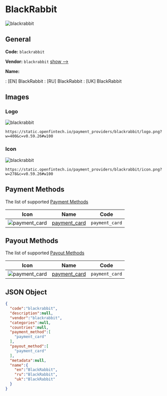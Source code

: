 
# BlackRabbit 
![blackrabbit](https://static.openfintech.io/payment_providers/blackrabbit/logo.png?w=400&c=v0.59.26#w100)  

## General 
 
**Code:** `blackrabbit` 
 
**Vendor:** `blackrabbit` [show -->](/vendors/blackrabbit/) 
 
**Name:** 
 
:	[EN] BlackRabbit 
:	[RU] BlackRabbit 
:	[UK] BlackRabbit 
 

## Images 

### Logo 
 
![blackrabbit](https://static.openfintech.io/payment_providers/blackrabbit/logo.png?w=400&c=v0.59.26#w100)  

```
https://static.openfintech.io/payment_providers/blackrabbit/logo.png?w=400&c=v0.59.26#w100
```  

### Icon 
 
![blackrabbit](https://static.openfintech.io/payment_providers/blackrabbit/icon.png?w=278&c=v0.59.26#w100)  

```
https://static.openfintech.io/payment_providers/blackrabbit/icon.png?w=278&c=v0.59.26#w100
```  

## Payment Methods 
 
The list of supported [Payment Methods](/payment-methods/) 

|Icon|Name|Code| 
|:---:|:---:|:---:| 
|![payment_card](https://static.openfintech.io/payment_methods/payment_card/icon.svg?w=278&c=v0.59.26#w100) |[payment_card](/payment-methods/payment_card/)|`payment_card`| 
 

## Payout Methods 
 
The list of supported [Payout Methods](/payout-methods/) 

|Icon|Name|Code| 
|:---:|:---:|:---:| 
|![payment_card](https://static.openfintech.io/payout_methods/payment_card/icon.svg?w=278&c=v0.59.26#w40) |[payment_card](payout-methodspayment_card/)|`payment_card`| 
 

## JSON Object 

```json
{
  "code":"blackrabbit",
  "description":null,
  "vendor":"blackrabbit",
  "categories":null,
  "countries":null,
  "payment_method":[
    "payment_card"
  ],
  "payout_method":[
    "payment_card"
  ],
  "metadata":null,
  "name":{
    "en":"BlackRabbit",
    "ru":"BlackRabbit",
    "uk":"BlackRabbit"
  }
}
```  
